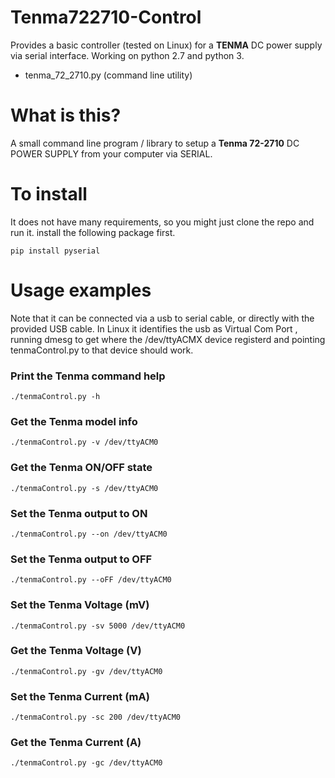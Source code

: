 # Tenma722710-Control

Provides a basic controller (tested on Linux) for a **TENMA** DC power supply via serial interface. Working on python 2.7 and python 3.

- tenma\_72_2710.py (command line utility)
	
# What is this?

A small command line program / library to setup a **Tenma 72-2710** DC POWER SUPPLY from your computer via SERIAL.

# To install

It does not have many requirements, so you might just clone the repo and run it. install the following package first.

```
pip install pyserial
```

# Usage examples

Note that it can be connected via a usb to serial cable, or directly with the provided USB cable. In Linux it identifies the usb as Virtual Com Port , running dmesg to get where the /dev/ttyACMX device registerd and pointing tenmaControl.py to that device should work.

### Print the Tenma command help
```
./tenmaControl.py -h
```

### Get the Tenma model info
```
./tenmaControl.py -v /dev/ttyACM0
```

### Get the Tenma ON/OFF state
```
./tenmaControl.py -s /dev/ttyACM0
```

### Set the Tenma output to ON
```
./tenmaControl.py --on /dev/ttyACM0
```

### Set the Tenma output to OFF
```
./tenmaControl.py --oFF /dev/ttyACM0
```

### Set the Tenma Voltage (mV)
```
./tenmaControl.py -sv 5000 /dev/ttyACM0
```

### Get the Tenma Voltage (V)
```
./tenmaControl.py -gv /dev/ttyACM0
```

### Set the Tenma Current (mA)
```
./tenmaControl.py -sc 200 /dev/ttyACM0
```

### Get the Tenma Current (A)
```
./tenmaControl.py -gc /dev/ttyACM0
```

